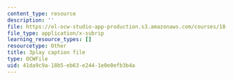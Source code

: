 ```yaml
---
content_type: resource
description: ''
file: https://ol-ocw-studio-app-production.s3.amazonaws.com/courses/18-01sc-single-variable-calculus-fall-2010/41da9c9a18b5eb63e2441e0e0efb3b4a_kCPVBl953eY.srt
file_type: application/x-subrip
learning_resource_types: []
resourcetype: Other
title: 3play caption file
type: OCWFile
uid: 41da9c9a-18b5-eb63-e244-1e0e0efb3b4a
---
```

